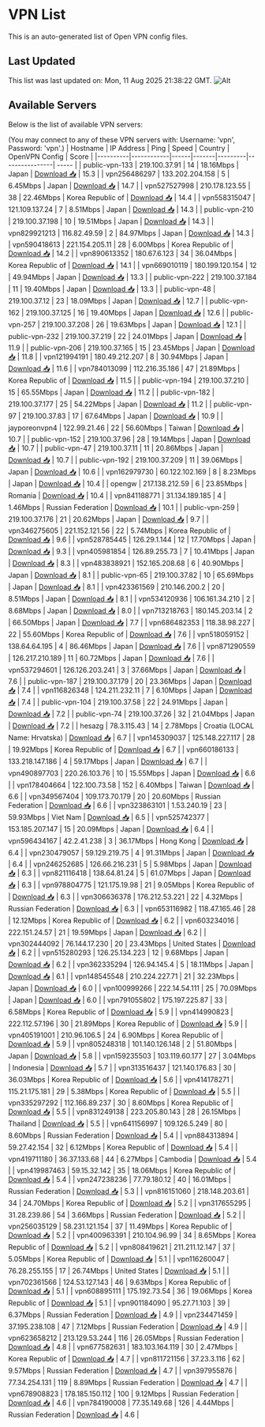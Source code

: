 # VPN List

This is an auto-generated list of Open VPN config files.

## Last Updated

This list was last updated on: Mon, 11 Aug 2025 21:38:22 GMT.
![Alt](https://repobeats.axiom.co/api/embed/186b98318ef1479477931607c1ad7d823f12451f.svg "Repobeats analytics image")

## Available Servers

Below is the list of available VPN servers:

(You may connect to any of these VPN servers with: Username: 'vpn', Password: 'vpn'.)
| Hostname | IP Address | Ping | Speed | Country | OpenVPN Config | Score |
|----------|------------|------|-------|---------|----------------| ----- |
| public-vpn-133 | 219.100.37.91 | 14 | 18.16Mbps | Japan | [Download 📥](./configs/server_0_JP.ovpn) | 15.3 |
| vpn256486297 | 133.202.204.158 | 5 | 6.45Mbps | Japan | [Download 📥](./configs/server_1_JP.ovpn) | 14.7 |
| vpn527527998 | 210.178.123.55 | 38 | 22.46Mbps | Korea Republic of | [Download 📥](./configs/server_2_KR.ovpn) | 14.4 |
| vpn558315047 | 121.109.137.24 | 7 | 8.51Mbps | Japan | [Download 📥](./configs/server_3_JP.ovpn) | 14.3 |
| public-vpn-210 | 219.100.37.198 | 10 | 19.51Mbps | Japan | [Download 📥](./configs/server_4_JP.ovpn) | 14.3 |
| vpn829921213 | 116.82.49.59 | 2 | 84.97Mbps | Japan | [Download 📥](./configs/server_5_JP.ovpn) | 14.3 |
| vpn590418613 | 221.154.205.11 | 28 | 6.00Mbps | Korea Republic of | [Download 📥](./configs/server_6_KR.ovpn) | 14.2 |
| vpn890613352 | 180.67.6.123 | 34 | 36.04Mbps | Korea Republic of | [Download 📥](./configs/server_7_KR.ovpn) | 14.1 |
| vpn669010119 | 180.199.120.154 | 12 | 49.94Mbps | Japan | [Download 📥](./configs/server_8_JP.ovpn) | 13.3 |
| public-vpn-222 | 219.100.37.184 | 11 | 19.40Mbps | Japan | [Download 📥](./configs/server_9_JP.ovpn) | 13.3 |
| public-vpn-48 | 219.100.37.12 | 23 | 18.09Mbps | Japan | [Download 📥](./configs/server_10_JP.ovpn) | 12.7 |
| public-vpn-162 | 219.100.37.125 | 16 | 19.40Mbps | Japan | [Download 📥](./configs/server_11_JP.ovpn) | 12.6 |
| public-vpn-257 | 219.100.37.208 | 26 | 19.63Mbps | Japan | [Download 📥](./configs/server_12_JP.ovpn) | 12.1 |
| public-vpn-232 | 219.100.37.219 | 22 | 24.01Mbps | Japan | [Download 📥](./configs/server_13_JP.ovpn) | 11.9 |
| public-vpn-206 | 219.100.37.165 | 15 | 23.45Mbps | Japan | [Download 📥](./configs/server_14_JP.ovpn) | 11.8 |
| vpn121994191 | 180.49.212.207 | 8 | 30.94Mbps | Japan | [Download 📥](./configs/server_15_JP.ovpn) | 11.6 |
| vpn784013099 | 112.216.35.186 | 47 | 21.89Mbps | Korea Republic of | [Download 📥](./configs/server_16_KR.ovpn) | 11.5 |
| public-vpn-194 | 219.100.37.210 | 15 | 65.55Mbps | Japan | [Download 📥](./configs/server_17_JP.ovpn) | 11.2 |
| public-vpn-182 | 219.100.37.177 | 25 | 54.22Mbps | Japan | [Download 📥](./configs/server_18_JP.ovpn) | 11.2 |
| public-vpn-97 | 219.100.37.83 | 17 | 67.64Mbps | Japan | [Download 📥](./configs/server_19_JP.ovpn) | 10.9 |
| jayporeonvpn4 | 122.99.21.46 | 22 | 56.60Mbps | Taiwan | [Download 📥](./configs/server_20_TW.ovpn) | 10.7 |
| public-vpn-152 | 219.100.37.96 | 28 | 19.14Mbps | Japan | [Download 📥](./configs/server_21_JP.ovpn) | 10.7 |
| public-vpn-47 | 219.100.37.11 | 11 | 20.86Mbps | Japan | [Download 📥](./configs/server_22_JP.ovpn) | 10.7 |
| public-vpn-192 | 219.100.37.209 | 11 | 39.06Mbps | Japan | [Download 📥](./configs/server_23_JP.ovpn) | 10.6 |
| vpn162979730 | 60.122.102.169 | 8 | 8.23Mbps | Japan | [Download 📥](./configs/server_24_JP.ovpn) | 10.4 |
| opengw | 217.138.212.59 | 6 | 23.85Mbps | Romania | [Download 📥](./configs/server_25_RO.ovpn) | 10.4 |
| vpn841188771 | 31.134.189.185 | 4 | 1.46Mbps | Russian Federation | [Download 📥](./configs/server_26_RU.ovpn) | 10.1 |
| public-vpn-259 | 219.100.37.176 | 21 | 20.62Mbps | Japan | [Download 📥](./configs/server_27_JP.ovpn) | 9.7 |
| vpn346275605 | 221.152.121.56 | 22 | 5.74Mbps | Korea Republic of | [Download 📥](./configs/server_28_KR.ovpn) | 9.6 |
| vpn528785445 | 126.29.1.144 | 12 | 17.70Mbps | Japan | [Download 📥](./configs/server_29_JP.ovpn) | 9.3 |
| vpn405981854 | 126.89.255.73 | 7 | 10.41Mbps | Japan | [Download 📥](./configs/server_30_JP.ovpn) | 8.3 |
| vpn483838921 | 152.165.208.68 | 6 | 40.90Mbps | Japan | [Download 📥](./configs/server_31_JP.ovpn) | 8.1 |
| public-vpn-65 | 219.100.37.82 | 10 | 65.69Mbps | Japan | [Download 📥](./configs/server_32_JP.ovpn) | 8.1 |
| vpn423361569 | 210.146.200.2 | 20 | 8.51Mbps | Japan | [Download 📥](./configs/server_33_JP.ovpn) | 8.1 |
| vpn534120936 | 106.161.34.210 | 2 | 8.68Mbps | Japan | [Download 📥](./configs/server_34_JP.ovpn) | 8.0 |
| vpn713218763 | 180.145.203.14 | 2 | 66.50Mbps | Japan | [Download 📥](./configs/server_35_JP.ovpn) | 7.7 |
| vpn686482353 | 118.38.98.227 | 22 | 55.60Mbps | Korea Republic of | [Download 📥](./configs/server_36_KR.ovpn) | 7.6 |
| vpn518059152 | 138.64.64.195 | 4 | 86.46Mbps | Japan | [Download 📥](./configs/server_37_JP.ovpn) | 7.6 |
| vpn871290559 | 126.217.210.189 | 11 | 60.72Mbps | Japan | [Download 📥](./configs/server_38_JP.ovpn) | 7.6 |
| vpn537294601 | 126.126.203.241 | 3 | 37.66Mbps | Japan | [Download 📥](./configs/server_39_JP.ovpn) | 7.6 |
| public-vpn-187 | 219.100.37.179 | 20 | 23.36Mbps | Japan | [Download 📥](./configs/server_40_JP.ovpn) | 7.4 |
| vpn116826348 | 124.211.232.11 | 7 | 6.10Mbps | Japan | [Download 📥](./configs/server_41_JP.ovpn) | 7.4 |
| public-vpn-104 | 219.100.37.58 | 22 | 24.91Mbps | Japan | [Download 📥](./configs/server_42_JP.ovpn) | 7.2 |
| public-vpn-74 | 219.100.37.26 | 32 | 21.04Mbps | Japan | [Download 📥](./configs/server_43_JP.ovpn) | 7.2 |
| hesazg | 78.3.115.43 | 14 | 2.78Mbps | Croatia (LOCAL Name: Hrvatska) | [Download 📥](./configs/server_44_HR.ovpn) | 6.7 |
| vpn145309037 | 125.148.227.117 | 28 | 19.92Mbps | Korea Republic of | [Download 📥](./configs/server_45_KR.ovpn) | 6.7 |
| vpn660186133 | 133.218.147.186 | 4 | 59.17Mbps | Japan | [Download 📥](./configs/server_46_JP.ovpn) | 6.7 |
| vpn490897703 | 220.26.103.76 | 10 | 15.55Mbps | Japan | [Download 📥](./configs/server_47_JP.ovpn) | 6.6 |
| vpn178404664 | 122.100.73.58 | 152 | 6.40Mbps | Taiwan | [Download 📥](./configs/server_48_TW.ovpn) | 6.6 |
| vpn349567404 | 109.173.70.179 | 20 | 20.60Mbps | Russian Federation | [Download 📥](./configs/server_49_RU.ovpn) | 6.6 |
| vpn323863101 | 1.53.240.19 | 23 | 59.93Mbps | Viet Nam | [Download 📥](./configs/server_50_VN.ovpn) | 6.5 |
| vpn525742377 | 153.185.207.147 | 15 | 20.09Mbps | Japan | [Download 📥](./configs/server_51_JP.ovpn) | 6.4 |
| vpn596434167 | 42.2.41.238 | 3 | 36.17Mbps | Hong Kong | [Download 📥](./configs/server_52_HK.ovpn) | 6.4 |
| vpn230479057 | 59.129.219.75 | 4 | 91.31Mbps | Japan | [Download 📥](./configs/server_53_JP.ovpn) | 6.4 |
| vpn246252685 | 126.66.216.231 | 5 | 5.98Mbps | Japan | [Download 📥](./configs/server_54_JP.ovpn) | 6.3 |
| vpn821116418 | 138.64.81.24 | 5 | 61.07Mbps | Japan | [Download 📥](./configs/server_55_JP.ovpn) | 6.3 |
| vpn978804775 | 121.175.19.98 | 21 | 9.05Mbps | Korea Republic of | [Download 📥](./configs/server_56_KR.ovpn) | 6.3 |
| vpn306636378 | 176.212.53.221 | 22 | 4.32Mbps | Russian Federation | [Download 📥](./configs/server_57_RU.ovpn) | 6.3 |
| vpn653116982 | 118.47.165.46 | 28 | 12.12Mbps | Korea Republic of | [Download 📥](./configs/server_58_KR.ovpn) | 6.2 |
| vpn603234016 | 222.151.24.57 | 21 | 19.59Mbps | Japan | [Download 📥](./configs/server_59_JP.ovpn) | 6.2 |
| vpn302444092 | 76.144.17.230 | 20 | 23.43Mbps | United States | [Download 📥](./configs/server_60_US.ovpn) | 6.2 |
| vpn515280293 | 126.25.134.223 | 12 | 9.68Mbps | Japan | [Download 📥](./configs/server_61_JP.ovpn) | 6.2 |
| vpn362335294 | 126.94.145.4 | 5 | 18.11Mbps | Japan | [Download 📥](./configs/server_62_JP.ovpn) | 6.1 |
| vpn148545548 | 210.224.227.71 | 21 | 32.23Mbps | Japan | [Download 📥](./configs/server_63_JP.ovpn) | 6.0 |
| vpn100999266 | 222.14.54.111 | 25 | 70.09Mbps | Japan | [Download 📥](./configs/server_64_JP.ovpn) | 6.0 |
| vpn791055802 | 175.197.225.87 | 33 | 6.58Mbps | Korea Republic of | [Download 📥](./configs/server_65_KR.ovpn) | 5.9 |
| vpn414990823 | 222.112.57.196 | 30 | 21.89Mbps | Korea Republic of | [Download 📥](./configs/server_66_KR.ovpn) | 5.9 |
| vpn405191001 | 210.96.106.5 | 24 | 6.90Mbps | Korea Republic of | [Download 📥](./configs/server_67_KR.ovpn) | 5.9 |
| vpn805248318 | 101.140.126.148 | 2 | 51.80Mbps | Japan | [Download 📥](./configs/server_68_JP.ovpn) | 5.8 |
| vpn159235503 | 103.119.60.177 | 27 | 3.04Mbps | Indonesia | [Download 📥](./configs/server_69_ID.ovpn) | 5.7 |
| vpn313516437 | 121.140.176.83 | 30 | 36.03Mbps | Korea Republic of | [Download 📥](./configs/server_70_KR.ovpn) | 5.6 |
| vpn414178271 | 115.21.175.181 | 29 | 5.38Mbps | Korea Republic of | [Download 📥](./configs/server_71_KR.ovpn) | 5.5 |
| vpn335297292 | 112.166.89.237 | 30 | 8.60Mbps | Korea Republic of | [Download 📥](./configs/server_72_KR.ovpn) | 5.5 |
| vpn831249138 | 223.205.80.143 | 28 | 26.15Mbps | Thailand | [Download 📥](./configs/server_73_TH.ovpn) | 5.5 |
| vpn641156997 | 109.126.5.249 | 80 | 8.60Mbps | Russian Federation | [Download 📥](./configs/server_74_RU.ovpn) | 5.4 |
| vpn884313894 | 59.27.42.154 | 32 | 6.12Mbps | Korea Republic of | [Download 📥](./configs/server_75_KR.ovpn) | 5.4 |
| vpn419711180 | 36.37.133.68 | 44 | 6.27Mbps | Cambodia | [Download 📥](./configs/server_76_KH.ovpn) | 5.4 |
| vpn419987463 | 59.15.32.142 | 35 | 18.06Mbps | Korea Republic of | [Download 📥](./configs/server_77_KR.ovpn) | 5.4 |
| vpn247238236 | 77.79.180.12 | 40 | 16.01Mbps | Russian Federation | [Download 📥](./configs/server_78_RU.ovpn) | 5.3 |
| vpn816151060 | 218.148.203.61 | 34 | 24.70Mbps | Korea Republic of | [Download 📥](./configs/server_79_KR.ovpn) | 5.2 |
| vpn317655295 | 31.28.239.86 | 54 | 3.66Mbps | Russian Federation | [Download 📥](./configs/server_80_RU.ovpn) | 5.2 |
| vpn256035129 | 58.231.121.154 | 37 | 11.49Mbps | Korea Republic of | [Download 📥](./configs/server_81_KR.ovpn) | 5.2 |
| vpn400963391 | 210.104.96.99 | 34 | 8.65Mbps | Korea Republic of | [Download 📥](./configs/server_82_KR.ovpn) | 5.2 |
| vpn808419621 | 211.211.12.147 | 37 | 5.05Mbps | Korea Republic of | [Download 📥](./configs/server_83_KR.ovpn) | 5.1 |
| vpn116260047 | 76.28.255.155 | 17 | 26.74Mbps | United States | [Download 📥](./configs/server_84_US.ovpn) | 5.1 |
| vpn702361566 | 124.53.127.143 | 46 | 9.63Mbps | Korea Republic of | [Download 📥](./configs/server_85_KR.ovpn) | 5.1 |
| vpn608895111 | 175.192.73.54 | 36 | 19.06Mbps | Korea Republic of | [Download 📥](./configs/server_86_KR.ovpn) | 5.1 |
| vpn901184090 | 95.27.71.103 | 39 | 6.37Mbps | Russian Federation | [Download 📥](./configs/server_87_RU.ovpn) | 4.9 |
| vpn234471459 | 37.195.238.108 | 47 | 7.12Mbps | Russian Federation | [Download 📥](./configs/server_88_RU.ovpn) | 4.9 |
| vpn623658212 | 213.129.53.244 | 116 | 26.05Mbps | Russian Federation | [Download 📥](./configs/server_89_RU.ovpn) | 4.8 |
| vpn677582631 | 183.103.164.119 | 30 | 2.47Mbps | Korea Republic of | [Download 📥](./configs/server_90_KR.ovpn) | 4.7 |
| vpn811721156 | 37.23.3.116 | 62 | 9.57Mbps | Russian Federation | [Download 📥](./configs/server_91_RU.ovpn) | 4.7 |
| vpn397955876 | 77.34.254.131 | 119 | 8.89Mbps | Russian Federation | [Download 📥](./configs/server_92_RU.ovpn) | 4.7 |
| vpn678908823 | 178.185.150.112 | 100 | 9.12Mbps | Russian Federation | [Download 📥](./configs/server_93_RU.ovpn) | 4.6 |
| vpn784190008 | 77.35.149.68 | 126 | 4.44Mbps | Russian Federation | [Download 📥](./configs/server_94_RU.ovpn) | 4.6 |

